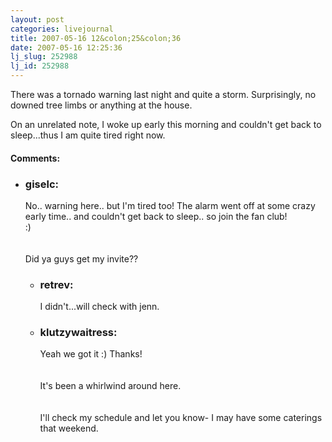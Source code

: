 ```yaml
---
layout: post
categories: livejournal
title: 2007-05-16 12&colon;25&colon;36
date: 2007-05-16 12:25:36
lj_slug: 252988
lj_id: 252988
---
```

There was a tornado warning last night and quite a storm. Surprisingly, no downed tree limbs or anything at the house.  



On an unrelated note, I woke up early this morning and couldn't get back to sleep...thus I am quite tired right now.


<div id="comments"><h4>Comments:</h4><div class="lj-comments"><ul>
<li><h3>giselc: </h3>
<a id="comment-774"></a>
<p>No.. warning here.. but I'm tired too!  The alarm went off at some crazy early time.. and couldn't get back to sleep.. so join the fan club!<br>
:)<br>
<br>
<br>
Did ya guys get my invite??</p>
<ul>
<li><h3>retrev: </h3>
<a id="comment-775"></a>
<p>I didn't...will check with jenn.</p>
</li>
<li><h3>klutzywaitress: </h3>
<a id="comment-776"></a>
<p>Yeah we got it :) Thanks!<br>
<br>
<br>
It's been a whirlwind around here.<br>
<br>
<br>
I'll check my schedule and let you know- I may have some caterings that weekend.</p>
</li>
</ul>
</li>
</ul></div></div>
